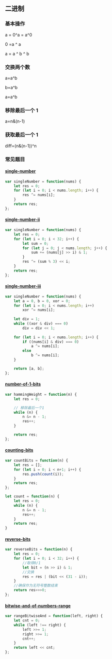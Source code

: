 ## 二进制

### 基本操作

a = 0^a = a^0

0 =a ^ a

a = a ^ b ^ b



### 交换两个数

a=a^b

b=a^b

a=a^b



### 移除最后一个 1

a=n&(n-1)



### 获取最后一个 1

diff=(n&(n-1))^n



### 常见题目

#### [single-number](https://leetcode-cn.com/problems/single-number/)

```js
var singleNumber = function(nums) {
    let res = 0;
    for (let i = 0; i < nums.length; i++) {
        res ^= nums[i];
    }
    return res;
};
```

#### [single-number-ii](https://leetcode-cn.com/problems/single-number-ii/)

```js
var singleNumber = function(nums) {
    let res = 0;
    for (let i = 0; i < 32; i++) {
        let sum = 0;
        for (let j = 0; j < nums.length; j++) {
            sum += (nums[j] >> i) & 1;
        }
        res ^= (sum % 3) << i;
    }
    return res;
};
```

#### [single-number-iii](https://leetcode-cn.com/problems/single-number-iii/)

```js
var singleNumber = function(nums) {
    let a = 0, b = 0, xor = 0;
    for (let i = 0; i < nums.length; i++)
        xor ^= nums[i];
    
    let div = 1;
    while ((xor & div) === 0)
        div = div << 1;
    
    for (let i = 0; i < nums.length; i++) {
        if ((nums[i] & div) === 0)
            a ^= nums[i];
        else 
            b ^= nums[i];
    }

    return [a, b];
};
```

#### [number-of-1-bits](https://leetcode-cn.com/problems/number-of-1-bits/)

```js
var hammingWeight = function(n) {
    let res = 0;

    // 移除最后一个1
    while (n) {
        n &= n - 1;
        res++;
    }

    return res;
};
```

#### [counting-bits](https://leetcode-cn.com/problems/counting-bits/)

```js
var countBits = function(n) {
    let res = [];
    for (let i = 0; i < n+1; i++) {
        res.push(count(i));
    }
    return res;
};

let count = function(n) {
    let res = 0;
    while (n) {
        n &= n - 1;
        res++;
    }
    return res;
}
```

#### [reverse-bits](https://leetcode-cn.com/problems/reverse-bits/)

```js
var reverseBits = function(n) {
    let res = 0;
    for (let i = 0; i < 32; i++) {
        //取得0/1
        let bit = (n >> i) & 1;
        //交换
        res = res | (bit << (31 - i));
    }
    //确保作为无符号整数结束
    return res>>>0;
};
```

#### [bitwise-and-of-numbers-range](https://leetcode-cn.com/problems/bitwise-and-of-numbers-range/)

```js
var rangeBitwiseAnd = function(left, right) {
    let cnt = 0;
    while (left !== right) {
        left >>= 1;
        right >>= 1;
        cnt++;
    }
    return left << cnt;
};
```

